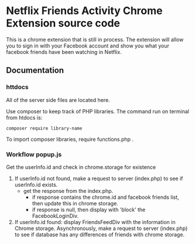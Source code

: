# Netflix Friends Activity Chrome Extension source code

This is a chrome extension that is still in process. The extension will allow you to sign in with your Facebook account and show you what your facebook friends have been watching in Netflix.

## Documentation

### httdocs

All of the server side files are located here.

Use composer to keep track of PHP libraries. The command run on terminal from htdocs is:
```
composer require library-name
```

To import composer libraries, require functions.php .

### Workflow popup.js

Get the userInfo.id and check in chrome.storage for existence
  1. If userInfo.id not found, make a request to server (index.php) to see if userInfo.id exists.
      - get the response from the index.php.
          - if response contains the chrome.id and facebook friends list, then update this in chrome storage.
          - if response is null, then display with 'block' the FacebookLoginDiv.
  2. If userInfo.id found: display FriendsFeedDiv with the information in Chrome storage. Asynchronously, make a request to server (index.php) to see if database has any differences of friends with chrome storage.
